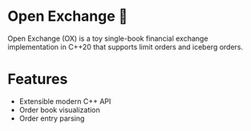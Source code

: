 # Open Exchange 🐂

Open Exchange (OX) is a toy single-book financial exchange implementation in C++20 that supports limit orders and iceberg orders.

# Features

- Extensible modern C++ API
- Order book visualization
- Order entry parsing
